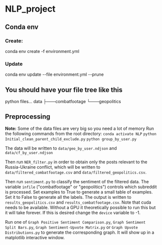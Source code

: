 # NLP_project
## Conda env
### Create:
conda env create -f environment.yml
### Update
conda env update --file environment.yml --prune

## You should have your file tree like this
python files...
data
    ├───combatfootage
    └───geopolitics

## Preprocessing
**Note:** Some of the data files are very big so you need a lot of memory
Run the following commands from the root directory:
`
conda activate NLP
`
`
python Initial_clean_parent_child_exclude.py
`
`
python group_by_user.py
`

The data will be written to `data/geo_by_user.ndjson` and `data/cf_by_user.ndjson`

Then run `NER_filter.py` in order to obtain only the posts relevant to the Russia-Ukraine conflict, which will be written to `data/filtered_combatfootage.csv` and `data/filtered_geopolitics.csv`.

Then run `sentiment.py` to classify the sentiment of the filtered data. The variable `infile` ("combatfootage" or "geopolitics") controls which subreddit is processed. Set examples to True to generate a small table of examples. Set it to False to generate all the labels. The output is written to `results_geopolitics.csv` and `results_combatfootage.csv`. Note that cuda needs to be available. Without a GPU it theoretically possible to run this but it will take forever. If this is desired change the `device` variable to -1.

Run one of `Graph Positive Sentiment Comparison.py`, `Graph Sentiment Split Bars.py`, `Graph Sentiment-Upvote Matrix.py` or `Graph Upvote Distributions.py` to generate the corresponding graph. It will show up in a matplotlib interactive window.
